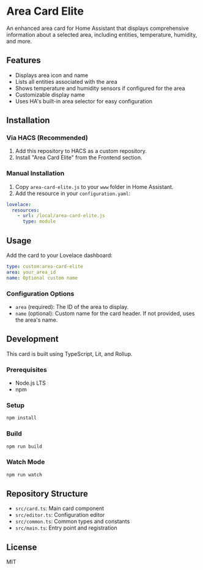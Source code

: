 # Area Card Elite

An enhanced area card for Home Assistant that displays comprehensive information about a selected area, including entities, temperature, humidity, and more.

## Features

- Displays area icon and name
- Lists all entities associated with the area
- Shows temperature and humidity sensors if configured for the area
- Customizable display name
- Uses HA's built-in area selector for easy configuration

## Installation

### Via HACS (Recommended)

1. Add this repository to HACS as a custom repository.
2. Install "Area Card Elite" from the Frontend section.

### Manual Installation

1. Copy `area-card-elite.js` to your `www` folder in Home Assistant.
2. Add the resource in your `configuration.yaml`:

```yaml
lovelace:
  resources:
    - url: /local/area-card-elite.js
      type: module
```

## Usage

Add the card to your Lovelace dashboard:

```yaml
type: custom:area-card-elite
area: your_area_id
name: Optional custom name
```

### Configuration Options

- `area` (required): The ID of the area to display.
- `name` (optional): Custom name for the card header. If not provided, uses the area's name.

## Development

This card is built using TypeScript, Lit, and Rollup.

### Prerequisites

- Node.js LTS
- npm

### Setup

```bash
npm install
```

### Build

```bash
npm run build
```

### Watch Mode

```bash
npm run watch
```

## Repository Structure

- `src/card.ts`: Main card component
- `src/editor.ts`: Configuration editor
- `src/common.ts`: Common types and constants
- `src/main.ts`: Entry point and registration

## License

MIT
